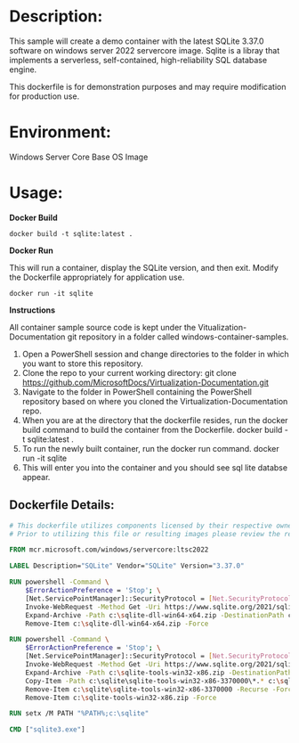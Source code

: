 # Description:

This sample will create a demo container with the latest SQLite 3.37.0 software on windows server 2022 servercore image. Sqlite is a libray that implements a serverless, self-contained, high-reliability SQL database engine.

This dockerfile is for demonstration purposes and may require modification for production use.

# Environment:

Windows Server Core Base OS Image

# Usage:

**Docker Build**

```
docker build -t sqlite:latest .
```

**Docker Run**

This will run a container, display the SQLite version, and then exit. Modify the Dockerfile appropriately for application use.

```
docker run -it sqlite
```

**Instructions**

All container sample source code is kept under the Vitualization-Documentation git repository in a folder called windows-container-samples.
1. Open a PowerShell session and change directories to the folder in which you want to store this repository. 
2. Clone the repo to your current working directory:
    git clone https://github.com/MicrosoftDocs/Virtualization-Documentation.git
3. Navigate to the folder in PowerShell containing the PowerShell repository based on where you cloned the Virtualization-Documentation repo.
4. When you are at the directory that the dockerfile resides, run the docker build command to build the container from the Dockerfile.
    docker build -t sqlite:latest .
5. To run the newly built container, run the docker run command.
    docker run -it sqlite
6. This will enter you into the container and you should see sql lite databse appear.

## Dockerfile Details:
```Dockerfile
# This dockerfile utilizes components licensed by their respective owners/authors.
# Prior to utilizing this file or resulting images please review the respective licenses at: https://www.sqlite.org/copyright.html

FROM mcr.microsoft.com/windows/servercore:ltsc2022

LABEL Description="SQLite" Vendor="SQLite" Version="3.37.0"

RUN powershell -Command \
	$ErrorActionPreference = 'Stop'; \
	[Net.ServicePointManager]::SecurityProtocol = [Net.SecurityProtocolType]::Tls12; \
	Invoke-WebRequest -Method Get -Uri https://www.sqlite.org/2021/sqlite-dll-win64-x64-3370000.zip -OutFile c:\sqlite-dll-win64-x64.zip ; \
	Expand-Archive -Path c:\sqlite-dll-win64-x64.zip -DestinationPath c:\sqlite ; \
	Remove-Item c:\sqlite-dll-win64-x64.zip -Force

RUN powershell -Command \
	$ErrorActionPreference = 'Stop'; \
	[Net.ServicePointManager]::SecurityProtocol = [Net.SecurityProtocolType]::Tls12; \
	Invoke-WebRequest -Method Get -Uri https://www.sqlite.org/2021/sqlite-tools-win32-x86-3370000.zip -OutFile c:\sqlite-tools-win32-x86.zip ; \
	Expand-Archive -Path c:\sqlite-tools-win32-x86.zip -DestinationPath c:\sqlite ; \
	Copy-Item -Path c:\sqlite\sqlite-tools-win32-x86-3370000\*.* c:\sqlite ; \
	Remove-Item c:\sqlite\sqlite-tools-win32-x86-3370000 -Recurse -Force ; \
	Remove-Item c:\sqlite-tools-win32-x86.zip -Force

RUN setx /M PATH "%PATH%;c:\sqlite"

CMD ["sqlite3.exe"]

```
